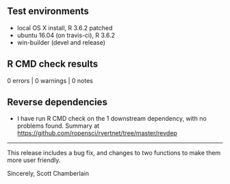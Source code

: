 ## Test environments

* local OS X install, R 3.6.2 patched
* ubuntu 16.04 (on travis-ci), R 3.6.2
* win-builder (devel and release)

## R CMD check results

0 errors | 0 warnings | 0 notes

## Reverse dependencies

* I have run R CMD check on the 1 downstream dependency, with no problems found. Summary at https://github.com/ropensci/rvertnet/tree/master/revdep

--------

This release includes a bug fix, and changes to two functions to make them more user friendly.

Sincerely,
Scott Chamberlain
